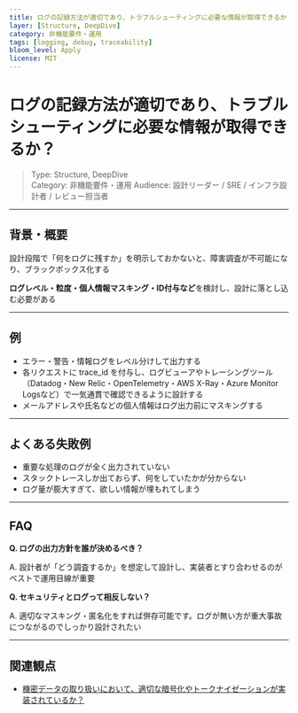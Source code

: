 ```yaml
---
title: ログの記録方法が適切であり、トラブルシューティングに必要な情報が取得できるか？
layer: [Structure, DeepDive]
category: 非機能要件・運用
tags: [logging, debug, traceability]
bloom_level: Apply
license: MIT
---
```


# ログの記録方法が適切であり、トラブルシューティングに必要な情報が取得できるか？

> Type: Structure, DeepDive  
> Category: 非機能要件・運用
> Audience: 設計リーダー / SRE / インフラ設計者 / レビュー担当者

---

## 背景・概要

設計段階で「何をログに残すか」を明示しておかないと、障害調査が不可能になり、ブラックボックス化する

**ログレベル・粒度・個人情報マスキング・ID付与など**を検討し、設計に落とし込む必要がある

---

## 例

- エラー・警告・情報ログをレベル分けして出力する
- 各リクエストに trace_id を付与し、ログビューアやトレーシングツール（Datadog・New Relic・OpenTelemetry・AWS X-Ray・Azure Monitor Logsなど）で一気通貫で確認できるように設計する
- メールアドレスや氏名などの個人情報はログ出力前にマスキングする

---

## よくある失敗例

- 重要な処理のログが全く出力されていない
- スタックトレースしか出ておらず、何をしていたかが分からない
- ログ量が膨大すぎて、欲しい情報が埋もれてしまう

---

## FAQ

**Q. ログの出力方針を誰が決めるべき？**

A. 設計者が「どう調査するか」を想定して設計し、実装者とすり合わせるのがベストで運用目線が重要

**Q. セキュリティとログって相反しない？**

A. 適切なマスキング・匿名化をすれば併存可能です。ログが無い方が重大事故につながるのでしっかり設計されたい

---

## 関連観点

- [機密データの取り扱いにおいて、適切な暗号化やトークナイゼーションが実装されているか？](https://zenn.dev/kanaria007/articles/743fb90d764ae0)
